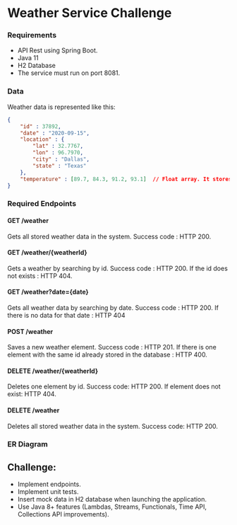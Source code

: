 # Weather Service Challenge

### Requirements 

- API Rest using Spring Boot. 
- Java 11
- H2 Database
- The service must run on port 8081. 

### Data

Weather data is represented like this: 

```json
{
    "id" : 37892, 
    "date" : "2020-09-15",
    "location" : {
        "lat" : 32.7767,
        "lon" : 96.7970,
        "city" : "Dallas",
        "state" : "Texas"
    },
    "temperature" : [89.7, 84.3, 91.2, 93.1]  // Float array. It stores temperatures (F°) hour by hour for the current location.
}
```
### Required Endpoints 


#### GET /weather

Gets all stored weather data in the system. Success code : HTTP 200.

#### GET /weather/{weatherId}

Gets a weather by searching by id. Success code : HTTP 200. 
If the id does not exists : HTTP 404. 

#### GET /weather?date={date}

Gets all weather data by searching by date. Success code : HTTP 200.
If there is no data for that date : HTTP 404

#### POST /weather

Saves a new weather element. Success code : HTTP 201.
If there is one element with the same id already stored in the database : HTTP 400. 

#### DELETE /weather/{weatherId}

Deletes one element by id. Success code: HTTP 200. 
If element does not exist: HTTP 404.

#### DELETE /weather

Deletes all stored weather data in the system. Success code: HTTP 200. 

### ER Diagram



## Challenge: 

- Implement endpoints. 
- Implement unit tests.
- Insert mock data in H2 database when launching the application. 
- Use Java 8+ features (Lambdas, Streams, Functionals, Time API, Collections API improvements). 






